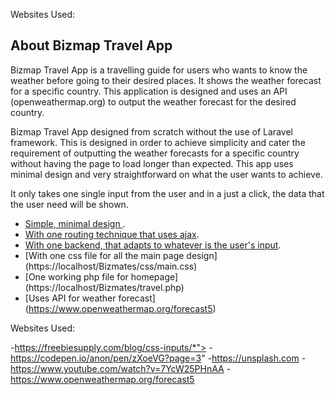 <p align="center">
<p> Websites Used:
<a href="https://freebiesupply.com/blog/css-inputs/*"></a>
<a href="https://codepen.io/anon/pen/zXoeVG?page=3"></a>
<a href="https://unsplash.com"></a>
<a href="https://www.youtube.com/watch?v=7YcW25PHnAA"></a>
<a href="https://www.openweathermap.org/forecast5"></a>
</p>

## About Bizmap Travel App

Bizmap Travel App is a travelling guide for users who wants to know the weather before going to their desired places. It shows the weather forecast for a specific country. This application is designed and uses an API (openweathermap.org) to output the weather forecast for the desired country. 

Bizmap Travel App designed from scratch without the use of Laravel framework. This is designed in order to achieve simplicity and cater the requirement of outputting the weather forecasts for a specific country without having the page to load longer than expected. This app uses minimal design and very straightforward on what the user wants to achieve. 

It only takes one single input from the user and in a just a click, the data that the user need will be shown.

- [Simple, minimal design ](https://freebiesupply.com/blog/css-inputs/*).
- [With one routing technique that uses ajax](https://localhost/Bizmates/includes/doFunction).
- [With one backend, that adapts to whatever is the user's input](https://localhost/Bizmates/includes/checkFunction).
- [With one css file for all the main page design] (https://localhost/Bizmates/css/main.css)
- [One working php file for homepage] (https://localhost/Bizmates/travel.php)
- [Uses API for weather forecast] (https://www.openweathermap.org/forecast5)

Websites Used:

-https://freebiesupply.com/blog/css-inputs/*">
-https://codepen.io/anon/pen/zXoeVG?page=3"
-https://unsplash.com
-https://www.youtube.com/watch?v=7YcW25PHnAA
-https://www.openweathermap.org/forecast5